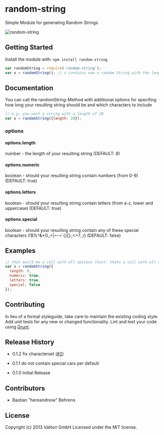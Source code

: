 # random-string

Simple Module for generating Random Strings

![random-string](https://api.travis-ci.org/valiton/node-random-string.png "random-string")

## Getting Started
Install the module with: `npm install random-string`

```javascript
var randomString = require('random-string');
var x = randomString(); // x contains now a random String with the length of 8
```

## Documentation

You can call the randomString-Method with additional options for specifing how long your resulting string should be and which characters to include

```javascript
// e.g. you want a string with a length of 20
var x = randomString({length: 20});
```

### options

#### options.length

number - the length of your resulting string (DEFAULT: 8)

#### options.numeric

boolean - should your resulting string contain numbers (from 0-9) (DEFAULT: true)

#### options.letters

boolean - should your resulting string contain letters (from a-z, lower and uppercase) (DEFAULT: true)

#### options.special

boolean - should your resulting string contain any of these special characters (!$%^&*()_+|~-=`{}[]:;<>?,./) (DEFAULT: false)


## Examples

```javascript
// that would be a call with all options (hint: thats a call with all defaults, und the options wouldnt be necessary in that case!)
var x = randomString({
  length: 8,
  numeric: true,
  letters: true,
  special: false
});
```

## Contributing
In lieu of a formal styleguide, take care to maintain the existing coding style. Add unit tests for any new or changed functionality. Lint and test your code using [Grunt](http://gruntjs.com/).


## Release History

- 0.1.2 fix characterset ([#2](https://github.com/valiton/node-random-string/issues/2))

- 0.1.1 do not contain special cars per default

- 0.1.0 Initial Release


## Contributors

- Bastian "hereandnow" Behrens


## License
Copyright (c) 2013 Valiton GmbH
Licensed under the MIT license.
